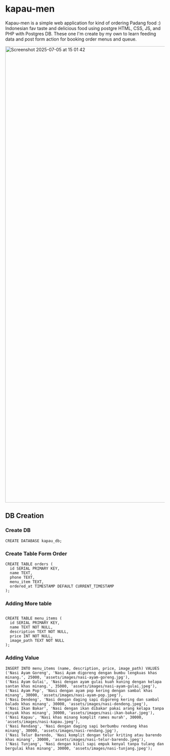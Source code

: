 # kapau-men
Kapau-men is a simple web application for kind of ordering Padang food :) Indonesian fav taste and delicious food using postgre HTML, CSS, JS, and PHP with Postgres DB. These one I'm create by my own to learn feeding data and post form action for booking order menus and queue.

<img width="1438" alt="Screenshot 2025-07-05 at 15 01 42" src="https://github.com/user-attachments/assets/ccc47482-6c8f-4947-a863-9692f36220b0" />



## DB Creation

### Create DB 

```
CREATE DATABASE kapau_db;

```

### Create Table Form Order

```
CREATE TABLE orders (
  id SERIAL PRIMARY KEY,
  name TEXT,
  phone TEXT,
  menu_item TEXT,
  ordered_at TIMESTAMP DEFAULT CURRENT_TIMESTAMP
);

```

### Adding More table
```

CREATE TABLE menu_items (
  id SERIAL PRIMARY KEY,
  name TEXT NOT NULL,
  description TEXT NOT NULL,
  price INT NOT NULL,
  image_path TEXT NOT NULL
);

```
### Adding Value
```
INSERT INTO menu_items (name, description, price, image_path) VALUES
('Nasi Ayam Goreng', 'Nasi Ayam digoreng dengan bumbu lengkuas khas minang.', 25000, 'assets/images/nasi-ayam-goreng.jpg'),
('Nasi Ayam Gulai', 'Nasi dengan ayam gulai kuah kuning dengan kelapa santan khas minang.', 35000, 'assets/images/nasi-ayam-gulai.jpeg'),
('Nasi Ayam Pop', 'Nasi dengan ayam pop kering dengan sambal khas minang', 30000, 'assets/images/nasi-ayam-pop.jpeg'),
('Nasi Dendeng', 'Nasi dengan daging sapi digoreng kering dan sambal balado khas minang', 30000, 'assets/images/nasi-dendeng.jpeg'),
('Nasi Ikan Bakar', 'Nasi dengan ikan dibakar pakai arang kelapa tanpa minyak khas minang', 30000, 'assets/images/nasi-ikan-bakar.jpeg'),
('Nasi Kapau', 'Nasi khas minang komplit rames murah', 30000, 'assets/images/nasi-kapau.jpeg'),
('Nasi Rendang', 'Nasi dengan daging sapi berbumbu rendang khas minang', 30000, 'assets/images/nasi-rendang.jpg'),
('Nasi Telur Barendo, 'Nasi komplit dengan telur kriting atau barendo khas minang', 30000, 'assets/images/nasi-telur-barendo.jpeg'),
('Nasi Tunjang', 'Nasi dengan kikil sapi empuk kenyal tanpa tulang dan bergulai khas minang', 30000, 'assets/images/nasi-tunjang.jpeg');

```
